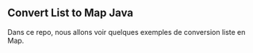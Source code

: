 ## Convert List to Map Java

Dans ce repo, nous allons voir quelques exemples de conversion liste en Map.
